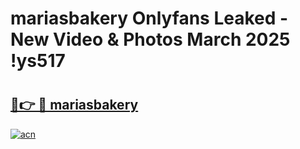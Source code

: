 # mariasbakery Onlyfans Leaked - New Video & Photos March 2025 !ys517

# <h2><a href="https://fzxzg9.iuczelnia.edu.pl?title=mariasbakery&ref=ys517">🔗👉 🔴 mariasbakery</a></h2>

[![acn](https://github.com/user-attachments/assets/0f9c940e-d8b0-45ae-aac7-cd30a18b3e1c)](https://fzxzg9.iuczelnia.edu.pl?title=mariasbakery&ref=ys517)

